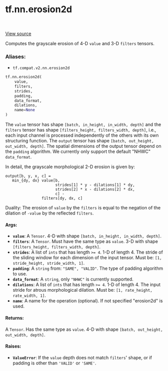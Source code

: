 <div itemscope itemtype="http://developers.google.com/ReferenceObject">
<meta itemprop="name" content="tf.nn.erosion2d" />
<meta itemprop="path" content="Stable" />
</div>

# tf.nn.erosion2d

<!-- Insert buttons -->

<table class="tfo-notebook-buttons tfo-api" align="left">
</table>

<a target="_blank" href="/code/stable/tensorflow/python/ops/nn_ops.py">View source</a>



<!-- Start diff -->
Computes the grayscale erosion of 4-D `value` and 3-D `filters` tensors.

### Aliases:

* `tf.compat.v2.nn.erosion2d`


``` python
tf.nn.erosion2d(
    value,
    filters,
    strides,
    padding,
    data_format,
    dilations,
    name=None
)
```



<!-- Placeholder for "Used in" -->

The `value` tensor has shape `[batch, in_height, in_width, depth]` and the
`filters` tensor has shape `[filters_height, filters_width, depth]`, i.e.,
each input channel is processed independently of the others with its own
structuring function. The `output` tensor has shape
`[batch, out_height, out_width, depth]`. The spatial dimensions of the
output tensor depend on the `padding` algorithm. We currently only support the
default "NHWC" `data_format`.

In detail, the grayscale morphological 2-D erosion is given by:

    output[b, y, x, c] =
       min_{dy, dx} value[b,
                          strides[1] * y - dilations[1] * dy,
                          strides[2] * x - dilations[2] * dx,
                          c] -
                    filters[dy, dx, c]

Duality: The erosion of `value` by the `filters` is equal to the negation of
the dilation of `-value` by the reflected `filters`.

#### Args:


* <b>`value`</b>: A `Tensor`. 4-D with shape `[batch, in_height, in_width, depth]`.
* <b>`filters`</b>: A `Tensor`. Must have the same type as `value`.
  3-D with shape `[filters_height, filters_width, depth]`.
* <b>`strides`</b>: A list of `ints` that has length `>= 4`.
  1-D of length 4. The stride of the sliding window for each dimension of
  the input tensor. Must be: `[1, stride_height, stride_width, 1]`.
* <b>`padding`</b>: A `string` from: `"SAME", "VALID"`.
  The type of padding algorithm to use.
* <b>`data_format`</b>: A `string`, only `"NHWC"` is currently supported.
* <b>`dilations`</b>: A list of `ints` that has length `>= 4`.
  1-D of length 4. The input stride for atrous morphological dilation.
  Must be: `[1, rate_height, rate_width, 1]`.
* <b>`name`</b>: A name for the operation (optional). If not specified "erosion2d"
  is used.


#### Returns:

A `Tensor`. Has the same type as `value`.
4-D with shape `[batch, out_height, out_width, depth]`.



#### Raises:


* <b>`ValueError`</b>: If the `value` depth does not match `filters`' shape, or if
  padding is other than `'VALID'` or `'SAME'`.